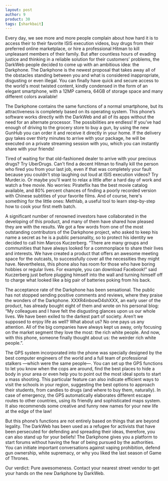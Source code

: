 ```yaml
---
layout: post
author: 9
product: 30
tags: [sharkbait]
---
```


Every day, we see more and more people complain about how hard it is to access their to their favorite ISIS execution videos, buy drugs from their preferred online marketplace, or hire a professional Hitman to kill unpleasant members of their family. But after countless hours of evading justice and thinking in a reliable solution for their customers' problems, the DarkWeb people decided to come up with an ambitious idea: the Darkphone. The Darkphone is the newest proposal that takes away all of the obstacles standing between you and what is considered inappropriate, disgusting or even illegal. You can finally have quick and secure access to the world's most twisted content, kindly condensed in the form of an elegant smartphone, with a 12MP camera, 64GB of storage space and many different colors available!

The Darkphone contains the same functions of a normal smartphone, but its attractiveness is completely based on its operating system. This phone’s software works directly with the DarkWeb and all of its apps without the need for an alternate processor. The possibilities are endless! If you’ve had enough of driving to the grocery store to buy a gun, by using the new GunHub you can order it and receive it directly in your home. If the delivery guy takes over thirty minutes to arrive with your package, he will be executed on a private streaming session with you, which you can instantly share with your friends!

Tired of waiting for that old-fashioned dealer to arrive with your precious drugs? Try UberDrugs. Can't find a decent Hitman to finally kill the person who fired you from your last job, even if that was completely your fault because you couldn't stop laughing out loud at ISIS execution videos? Try Murder.io. Or maybe you'll want to relax a little after a hard day of work and watch a free movie. No worries: Pirateflix has the best movie catalog available, and 80% percent chances of finding a poorly recorded version with Chinese subtitles of your favorite films. And of course, here's something for the little ones: Methlab, a useful tool to learn step-by-step how to cook your first meth batch. 

A significant number of renowned investors have collaborated in the developing of this product, and many of them have shared how pleased they are with the results. We got a few words from one of the most outstanding contributors of the Darkphone project, who asked to keep his name a secret as he is a public personality, so to protect his identity we decided to call him Marcos Kuczerberg. “There are many groups and communities that have always looked for a commonplace to share their lives and interests. We have created a product that offers an awesome meeting space for the outcasts, to successfully cover all the necessities they might have. Nevertheless, this phone also has room for those who have boring hobbies or regular lives. For example, you can download Facebook!” said Kuczerberg just before plugging himself into the wall and turning himself off to charge what looked like a big pair of batteries poking from his back.

The acceptance rate of the Darkphone has been sensational. The public has not stopped sending positive comments and reviews, where they praise the wonders of the Darkphone. XXXR4inbowD4shXXX, an early user of the product, has already bought eight of them and wrote on his personal blog: “My colleagues and I have felt the disgusting glances upon us our whole lives. We have been exiled to the darkest part of society. Aren’t we supposed to enjoy life as well? What about us? No one pays us any attention. All of the big companies have always kept us away, only focusing on the market segment they love the most: the rich white people. And now, with this phone, someone finally thought about us: the weirder rich white people.”.

The GPS system incorporated into the phone was specially designed by the best computer engineers of the world and a full team of professional stalkers —which were the same people—. You can set up the GPS functions to let you know when the cops are around, find the best places to hide a body in your area or even help you to point out the most ideal spots to start a mass shooting. This particular feature can also indicate efficient ways to visit the schools in your region, suggesting the best options to approach their students, from candies to drugs (and where to buy them, naturally). In case of emergency, the GPS automatically elaborates different escape routes to other countries, using its friendly and sophisticated maps system. It also recommends some creative and funny new names for your new life at the edge of the law!

But this phone’s functions are not entirely based on things that are beyond legality. The DarkWeb has been used as a refugee for activists that have been persecuted for defending and spreading their ideas, therefore, you can also stand up for your beliefs! The Darkphone gives you a platform to start forums without having the fear of being pursued by the authorities. You can initiate important conversations against vaping prohibition, defend gun ownership, white supremacy, or why you liked the last season of Game of Thrones.

Our verdict: Pure awesomeness. Contact your nearest street vendor to get your hands on the new Darkphone by DarkWeb.
